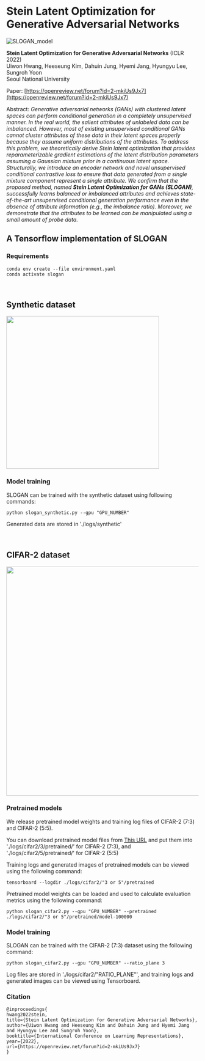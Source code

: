 # Stein Latent Optimization for Generative Adversarial Networks

![SLOGAN_model](https://user-images.githubusercontent.com/25117385/153810087-17833971-a2dd-4a6a-b8a4-d8d28a8f3ed0.PNG)

**Stein Latent Optimization for Generative Adversarial Networks** (ICLR 2022) <br>
Uiwon Hwang, Heeseung Kim, Dahuin Jung, Hyemi Jang, Hyungyu Lee, Sungroh Yoon <br>
Seoul National University

Paper: [https://openreview.net/forum?id=2-mkiUs9Jx7](https://openreview.net/forum?id=2-mkiUs9Jx7)

Abstract: _Generative adversarial networks (GANs) with clustered latent spaces can perform conditional generation in a completely unsupervised manner. In the real world, the salient attributes of unlabeled data can be imbalanced. However, most of existing unsupervised conditional GANs cannot cluster attributes of these data in their latent spaces properly because they assume uniform distributions of the attributes. To address this problem, we theoretically derive Stein latent optimization that provides reparameterizable gradient estimations of the latent distribution parameters assuming a Gaussian mixture prior in a continuous latent space. Structurally, we introduce an encoder network and novel unsupervised conditional contrastive loss to ensure that data generated from a single mixture component represent a single attribute. We confirm that the proposed method, named **Stein Latent Optimization for GANs (SLOGAN)**, successfully learns balanced or imbalanced attributes and achieves state-of-the-art unsupervised conditional generation performance even in the absence of attribute information (e.g., the imbalance ratio). Moreover, we demonstrate that the attributes to be learned can be manipulated using a small amount of probe data._

<!-- This is a Tensorflow implementation of "Stein Latent Optimization for Generative Adversarial Networks" accepted at ICLR 2022 ([paper](https://openreview.net/forum?id=2-mkiUs9Jx7)).
Uiwon Hwang, Heeseung Kim, Dahuin Jung, Hyemi Jang, Hyungyu Lee, Sungroh Yoon. “[Stein Latent Optimization for Generative Adversarial Networks.](https://openreview.net/forum?id=2-mkiUs9Jx7)” International Conference on Learning Representations (ICLR), 2022 -->

## A Tensorflow implementation of SLOGAN

### Requirements

    conda env create --file environment.yaml
    conda activate slogan

<br />

## Synthetic dataset

<img src="https://user-images.githubusercontent.com/85322658/120757216-36f24c00-c54b-11eb-8b73-415f88ef5ab3.gif" width="400">


### Model training

SLOGAN can be trained with the synthetic dataset using following commands:

    python slogan_synthetic.py --gpu "GPU_NUMBER"

Generated data are stored in './logs/synthetic'


<br />

## CIFAR-2 dataset

<img src="https://user-images.githubusercontent.com/85322658/120780612-4087ae00-c563-11eb-87ef-642eb8453099.png" width="600">


### Pretrained models

We release pretrained model weights and training log files of CIFAR-2 (7:3) and CIFAR-2 (5:5).

You can download pretrained model files from [This URL](https://drive.google.com/drive/folders/1WAFfHpXM-YdywH2PkZyptv9jetcINsFk?usp=sharing) and put them into './logs/cifar2/3/pretrained/' for CIFAR-2 (7:3), and './logs/cifar2/5/pretrained/' for CIFAR-2 (5:5)

Training logs and generated images of pretrained models can be viewed using the following command:
    
    tensorboard --logdir ./logs/cifar2/"3 or 5"/pretrained

Pretrained model weights can be loaded and used to calculate evaluation metrics using the following command:

    python slogan_cifar2.py --gpu "GPU_NUMBER" --pretrained ./logs/cifar2/"3 or 5"/pretrained/model-100000


### Model training

SLOGAN can be trained with the CIFAR-2 (7:3) dataset using the following command:

    python slogan_cifar2.py --gpu "GPU_NUMBER" --ratio_plane 3
   
Log files are stored in './logs/cifar2/"RATIO_PLANE"', and training logs and generated images can be viewed using Tensorboard.

### Citation 
    @inproceedings{
    hwang2022stein,
    title={Stein Latent Optimization for Generative Adversarial Networks},
    author={Uiwon Hwang and Heeseung Kim and Dahuin Jung and Hyemi Jang and Hyungyu Lee and Sungroh Yoon},
    booktitle={International Conference on Learning Representations},
    year={2022},
    url={https://openreview.net/forum?id=2-mkiUs9Jx7}
    }

